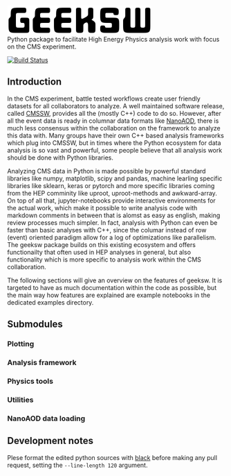 ![Geeksw](res/geeksw.png?raw=true "Geeksw logo")
</br>
Python package to facilitate High Energy Physics analysis work with focus on the CMS experiment.

[![Build Status](https://travis-ci.com/guitargeek/geeksw.svg?branch=master)](https://travis-ci.com/guitargeek/geeksw)

## Introduction

In the CMS experiment, battle tested workflows create user friendly datasets for all collaborators to analyze. A well maintained software release, called [CMSSW](https://github.com/cms-sw/cmssw), provides all the (mostly C++) code to do so. However, after all the event data is ready in columnar data formats like [NanoAOD](https://twiki.cern.ch/twiki/bin/view/CMSPublic/WorkBookNanoAOD), there is much less consensus within the collaboration on the framework to analyze this data with. Many groups have their own C++ based analysis frameworks which plug into CMSSW, but in times where the Python ecosystem for data analysis is so vast and powerful, some people believe that all analysis work should be done with Python libraries.

Analyzing CMS data in Python is made possible by powerful standard libraries like numpy, matplotlib, scipy and pandas, machine learling specific libraries like sklearn, keras or pytorch and more specific libraries coming from the HEP comminity like uproot, uproot-methods and awkward-array. On top of all that, jupyter-notebooks provide interactive environments for the actual work, which make it possible to write analysis code with markdown comments in between that is alomst as easy as english, making review processes much simpler. In fact, analysis with Python can even be faster than basic analyses with C++, since the columar instead of row (event) oriented paradigm allow for a log of optimizations like parallelism. The geeksw package builds on this existing ecosystem and offers functionailty that often used in HEP analyses in general, but also functionality which is more specific to analysis work within the CMS collaboration.

The following sections will give an overview on the features of geeksw. It is targeted to have as much documentation within the code as possible, but the main way how features are explained are example notebooks in the dedicated examples directory.

## Submodules

### Plotting

### Analysis framework

### Physics tools

### Utilities

### NanoAOD data loading

## Development notes

Plese format the edited python sources with [black](https://github.com/ambv/black) before making any pull request, setting the `--line-length 120` argument.
